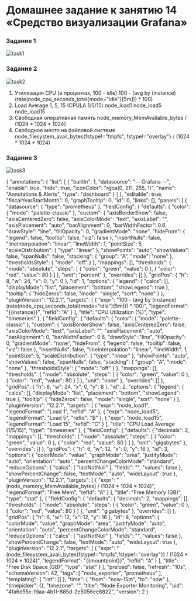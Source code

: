 # Домашнее задание к занятию 14 «Средство визуализации Grafana»

### Задание 1
![task1](https://github.com/user-attachments/assets/6610c81e-0b89-4576-8274-eeaa3e149ec4)

### Задание 2
![task2](https://github.com/user-attachments/assets/8a7e0c60-302c-4344-81d3-4f03b02dddd7)

1. Утилизация CPU (в процентах, 100 - idle)
100 - (avg by (instance) (rate(node_cpu_seconds_total{mode="idle"}[5m])) * 100)   
2. Load Average 1, 5, 15 (CPULA 1/5/15)
node_load1
node_load5
node_load15
3. Свободная оперативная память
node_memory_MemAvailable_bytes / (1024 * 1024 * 1024)
4. Свободное место на файловой системе
node_filesystem_avail_bytes{fstype!="tmpfs", fstype!="overlay"} / (1024 * 1024 * 1024)

### Задание 3
![task3](https://github.com/user-attachments/assets/d6079fb8-d600-4ec8-b734-71c16baea738)


{
  "annotations": {
    "list": [
      {
        "builtIn": 1,
        "datasource": "-- Grafana --",
        "enable": true,
        "hide": true,
        "iconColor": "rgba(0, 211, 255, 1)",
        "name": "Annotations & Alerts",
        "type": "dashboard"
      }
    ]
  },
  "editable": true,
  "fiscalYearStartMonth": 0,
  "graphTooltip": 0,
  "id": 0,
  "links": [],
  "panels": [
    {
      "datasource": {
        "type": "prometheus"
      },
      "fieldConfig": {
        "defaults": {
          "color": {
            "mode": "palette-classic"
          },
          "custom": {
            "axisBorderShow": false,
            "axisCenteredZero": false,
            "axisColorMode": "text",
            "axisLabel": "",
            "axisPlacement": "auto",
            "barAlignment": 0,
            "barWidthFactor": 0.6,
            "drawStyle": "line",
            "fillOpacity": 0,
            "gradientMode": "none",
            "hideFrom": {
              "legend": false,
              "tooltip": false,
              "viz": false
            },
            "insertNulls": false,
            "lineInterpolation": "linear",
            "lineWidth": 1,
            "pointSize": 5,
            "scaleDistribution": {
              "type": "linear"
            },
            "showPoints": "auto",
            "showValues": false,
            "spanNulls": false,
            "stacking": {
              "group": "A",
              "mode": "none"
            },
            "thresholdsStyle": {
              "mode": "off"
            }
          },
          "mappings": [],
          "thresholds": {
            "mode": "absolute",
            "steps": [
              {
                "color": "green",
                "value": 0
              },
              {
                "color": "red",
                "value": 80
              }
            ]
          },
          "unit": "percent"
        },
        "overrides": []
      },
      "gridPos": {
        "h": 8,
        "w": 24,
        "x": 0,
        "y": 0
      },
      "id": 1,
      "options": {
        "legend": {
          "calcs": [],
          "displayMode": "list",
          "placement": "bottom",
          "showLegend": true
        },
        "tooltip": {
          "hideZeros": false,
          "mode": "single",
          "sort": "none"
        }
      },
      "pluginVersion": "12.2.1",
      "targets": [
        {
          "expr": "100 - (avg by (instance) (rate(node_cpu_seconds_total{mode=\"idle\"}[5m])) * 100)",
          "legendFormat": "{{instance}}",
          "refId": "A"
        }
      ],
      "title": "CPU Utilization (%)",
      "type": "timeseries"
    },
    {
      "fieldConfig": {
        "defaults": {
          "color": {
            "mode": "palette-classic"
          },
          "custom": {
            "axisBorderShow": false,
            "axisCenteredZero": false,
            "axisColorMode": "text",
            "axisLabel": "",
            "axisPlacement": "auto",
            "barAlignment": 0,
            "barWidthFactor": 0.6,
            "drawStyle": "line",
            "fillOpacity": 0,
            "gradientMode": "none",
            "hideFrom": {
              "legend": false,
              "tooltip": false,
              "viz": false
            },
            "insertNulls": false,
            "lineInterpolation": "linear",
            "lineWidth": 1,
            "pointSize": 5,
            "scaleDistribution": {
              "type": "linear"
            },
            "showPoints": "auto",
            "showValues": false,
            "spanNulls": false,
            "stacking": {
              "group": "A",
              "mode": "none"
            },
            "thresholdsStyle": {
              "mode": "off"
            }
          },
          "mappings": [],
          "thresholds": {
            "mode": "absolute",
            "steps": [
              {
                "color": "green",
                "value": 0
              },
              {
                "color": "red",
                "value": 80
              }
            ]
          },
          "unit": "none"
        },
        "overrides": []
      },
      "gridPos": {
        "h": 8,
        "w": 24,
        "x": 0,
        "y": 8
      },
      "id": 2,
      "options": {
        "legend": {
          "calcs": [],
          "displayMode": "list",
          "placement": "bottom",
          "showLegend": true
        },
        "tooltip": {
          "hideZeros": false,
          "mode": "single",
          "sort": "none"
        }
      },
      "pluginVersion": "12.2.1",
      "targets": [
        {
          "expr": "node_load1",
          "legendFormat": "Load 1",
          "refId": "A"
        },
        {
          "expr": "node_load5",
          "legendFormat": "Load 5",
          "refId": "B"
        },
        {
          "expr": "node_load15",
          "legendFormat": "Load 15",
          "refId": "C"
        }
      ],
      "title": "CPU Load Average (1/5/15)",
      "type": "timeseries"
    },
    {
      "fieldConfig": {
        "defaults": {
          "decimals": 2,
          "mappings": [],
          "thresholds": {
            "mode": "absolute",
            "steps": [
              {
                "color": "green",
                "value": 0
              },
              {
                "color": "red",
                "value": 80
              }
            ]
          },
          "unit": "gigabytes"
        },
        "overrides": []
      },
      "gridPos": {
        "h": 6,
        "w": 12,
        "x": 0,
        "y": 16
      },
      "id": 3,
      "options": {
        "colorMode": "value",
        "graphMode": "area",
        "justifyMode": "auto",
        "orientation": "auto",
        "percentChangeColorMode": "standard",
        "reduceOptions": {
          "calcs": [
            "lastNotNull"
          ],
          "fields": "",
          "values": false
        },
        "showPercentChange": false,
        "textMode": "auto",
        "wideLayout": true
      },
      "pluginVersion": "12.2.1",
      "targets": [
        {
          "expr": "(node_memory_MemAvailable_bytes) / (1024 * 1024 * 1024)",
          "legendFormat": "Free Mem",
          "refId": "A"
        }
      ],
      "title": "Free Memory (GB)",
      "type": "stat"
    },
    {
      "fieldConfig": {
        "defaults": {
          "decimals": 2,
          "mappings": [],
          "thresholds": {
            "mode": "absolute",
            "steps": [
              {
                "color": "green",
                "value": 0
              },
              {
                "color": "red",
                "value": 80
              }
            ]
          },
          "unit": "gigabytes"
        },
        "overrides": []
      },
      "gridPos": {
        "h": 6,
        "w": 12,
        "x": 12,
        "y": 16
      },
      "id": 4,
      "options": {
        "colorMode": "value",
        "graphMode": "area",
        "justifyMode": "auto",
        "orientation": "auto",
        "percentChangeColorMode": "standard",
        "reduceOptions": {
          "calcs": [
            "lastNotNull"
          ],
          "fields": "",
          "values": false
        },
        "showPercentChange": false,
        "textMode": "auto",
        "wideLayout": true
      },
      "pluginVersion": "12.2.1",
      "targets": [
        {
          "expr": "(node_filesystem_avail_bytes{fstype!=\"tmpfs\",fstype!=\"overlay\"}) / (1024 * 1024 * 1024)",
          "legendFormat": "{{mountpoint}}",
          "refId": "A"
        }
      ],
      "title": "Free Disk Space (GB)",
      "type": "stat"
    }
  ],
  "preload": false,
  "refresh": "10s",
  "schemaVersion": 42,
  "tags": [
    "node_exporter",
    "prometheus"
  ],
  "templating": {
    "list": []
  },
  "time": {
    "from": "now-15m",
    "to": "now"
  },
  "timepicker": {},
  "timezone": "",
  "title": "Node Exporter Monitoring",
  "uid": "4fa6d55c-fdaa-4b11-885d-2e5056ee8822",
  "version": 2
}
